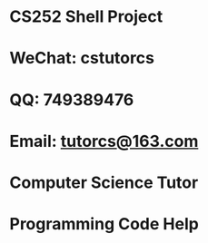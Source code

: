 # CS252 Shell Project

# WeChat: cstutorcs

# QQ: 749389476

# Email: tutorcs@163.com

# Computer Science Tutor

# Programming Code Help
